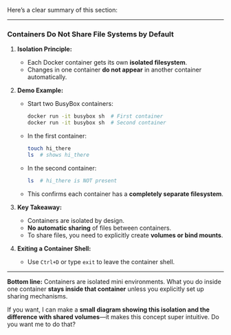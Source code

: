 Here’s a clear summary of this section:

---

### **Containers Do Not Share File Systems by Default**

1. **Isolation Principle:**

   * Each Docker container gets its own **isolated filesystem**.
   * Changes in one container **do not appear** in another container automatically.

2. **Demo Example:**

   * Start two BusyBox containers:

     ```bash
     docker run -it busybox sh  # First container
     docker run -it busybox sh  # Second container
     ```
   * In the first container:

     ```bash
     touch hi_there
     ls  # shows hi_there
     ```
   * In the second container:

     ```bash
     ls  # hi_there is NOT present
     ```
   * This confirms each container has a **completely separate filesystem**.

3. **Key Takeaway:**

   * Containers are isolated by design.
   * **No automatic sharing** of files between containers.
   * To share files, you need to explicitly create **volumes or bind mounts**.

4. **Exiting a Container Shell:**

   * Use `Ctrl+D` or type `exit` to leave the container shell.

---

**Bottom line:**
Containers are isolated mini environments. What you do inside one container **stays inside that container** unless you explicitly set up sharing mechanisms.

If you want, I can make a **small diagram showing this isolation and the difference with shared volumes**—it makes this concept super intuitive. Do you want me to do that?

